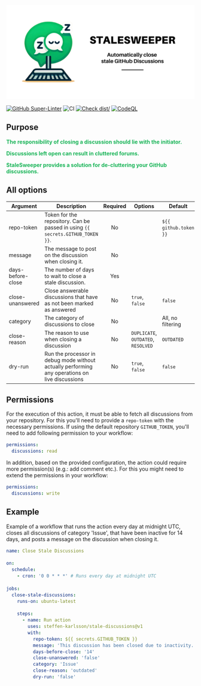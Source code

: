 [![Stale Discussions](./logo/banner.png)](https://github.com/steffen-karlsson/stale-discussions/)

[![GitHub Super-Linter](https://github.com/steffen-karlsson/stalesweeper/actions/workflows/linter.yml/badge.svg)](https://github.com/super-linter/super-linter)
![CI](https://github.com/steffen-karlsson/stalesweeper/actions/workflows/ci.yml/badge.svg)
[![Check dist/](https://github.com/steffen-karlsson/stalesweeper/actions/workflows/check-dist.yml/badge.svg)](https://github.com/actions/typescript-action/actions/workflows/check-dist.yml)
[![CodeQL](https://github.com/steffen-karlsson/stalesweeper/actions/workflows/codeql-analysis.yml/badge.svg)](https://github.com/actions/typescript-action/actions/workflows/codeql-analysis.yml)

## Purpose
<p style="color: #1ab458;"><strong>The responsibility of closing a discussion should lie with the initiator.</strong></p>

<p style="color: #1ab458;"><strong>Discussions left open can result in cluttered forums.</strong></p>

<p style="color: #1ab458;"><strong>StaleSweeper provides a solution for de-cluttering your GitHub discussions.</strong></p>


## All options

| **Argument**      | **Description**                                                                                | **Required** | **Options**                         | **Default**           |
| ----------------- | ---------------------------------------------------------------------------------------------- | :----------: | ----------------------------------- | --------------------- |
| repo-token        | Token for the repository. Can be passed in using `{{ secrets.GITHUB_TOKEN }}`.                 |      No      |                                     | `${{ github.token }}` |
| message           | The message to post on the discussion when closing it.                                         |      No      |                                     |                       |
| days-before-close | The number of days to wait to close a stale discussion.                                        |     Yes      |                                     |                       |
| close-unanswered  | Close answerable discussions that have as not been marked as answered                          |      No      | `true`, `false`                     | `false`               |
| category          | The category of discussions to close                                                           |      No      |                                     | All, no filtering     |
| close-reason      | The reason to use when closing a discussion                                                    |      No      | `DUPLICATE`, `OUTDATED`, `RESOLVED` | `OUTDATED`            |
| dry-run           | Run the processor in debug mode without actually performing any operations on live discussions |      No      | `true`, `false`                     | `false`               |

## Permissions

For the execution of this action, it must be able to fetch all discussions from
your repository. For this you'll need to provide a `repo-token` with the
necessary permissions. If using the default repository `GITHUB_TOKEN`, you'll
need to add following permission to your workflow:

```yaml
permissions:
  discussions: read
```

In addition, based on the provided configuration, the action could require more
permission(s) (e.g.: add comment etc.). For this you might need to extend the
permissions in your workflow:

```yaml
permissions:
  discussions: write
```

## Example

Example of a workflow that runs the action every day at midnight UTC, closes all
discussions of category 'Issue', that have been inactive for 14 days, and posts
a message on the discussion when closing it.

```yaml
name: Close Stale Discussions

on:
  schedule:
    - cron: '0 0 * * *' # Runs every day at midnight UTC

jobs:
  close-stale-discussions:
    runs-on: ubuntu-latest

    steps:
      - name: Run action
        uses: steffen-karlsson/stale-discussions@v1
        with:
          repo-token: ${{ secrets.GITHUB_TOKEN }}
          message: 'This discussion has been closed due to inactivity.'
          days-before-close: '14'
          close-unanswered: 'false'
          category: 'Issue'
          close-reason: 'outdated'
          dry-run: 'false'
```
